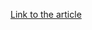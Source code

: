 [Link to the article](https://www.sentinelone.com/labs/arid-viper-apts-nest-of-spyc23-malware-continues-to-target-android-devices/)

